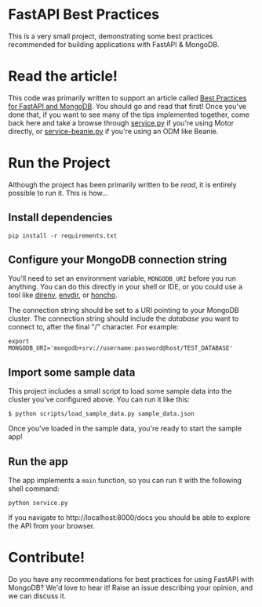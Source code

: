 # FastAPI Best Practices

This is a very small project, demonstrating some best practices recommended for
building applications with FastAPI & MongoDB.

# Read the article!

This code was primarily written to support an article called
[Best Practices for FastAPI and MongoDB].
You should go and read that first!
Once you've done that, if you want to see many of the tips implemented together,
come back here and take a browse through [service.py](./service.py) if you're using Motor directly,
or [service-beanie.py](./service-beanie.py) if you're using an ODM like Beanie.

# Run the Project

Although the project has been primarily written to be _read_,
it is entirely possible to run it. This is how...

## Install dependencies

```shell
pip install -r requirements.txt
```

## Configure your MongoDB connection string

You'll need to set an environment variable, `MONGODB_URI` before you run anything.
You can do this directly in your shell or IDE, or you could use a tool like
[direnv], [envdir], or [honcho].

The connection string should be set to a URI pointing to your MongoDB cluster.
The connection string should include the *database* you want to connect to,
after the final "/" character.
For example:

```shell
export MONGODB_URI='mongodb+srv://username:password@host/TEST_DATABASE'
```

## Import some sample data

This project includes a small script to load some sample data into the cluster
you've configured above. You can run it like this:

```shell
$ python scripts/load_sample_data.py sample_data.json
```

Once you've loaded in the sample data, you're ready to start the sample app!

## Run the app

The app implements a `main` function, so you can run it with the following shell command:

```shell
python service.py
```

If you navigate to http://localhost:8000/docs you should be able to explore the API from your browser.

# Contribute!

Do you have any recommendations for best practices for using FastAPI with MongoDB?
We'd love to hear it!
Raise an issue describing your opinion, and we can discuss it.

[direnv]: https://direnv.net/
[envdir]: https://envdir.readthedocs.io/en/latest/usage.html
[honcho]: https://honcho.readthedocs.io/en/latest/
[Best Practices for FastAPI and MongoDB]: https://example.net/